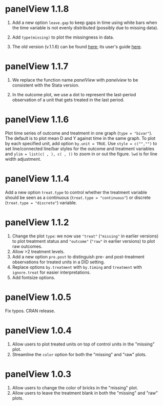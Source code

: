 # panelView 1.1.8

1. Add a new option `leave.gap` to keep gaps in time using white bars when the time variable is not evenly distributed (possibly due to missing data).

2. Add `type(missing)` to plot the missingness in data.

3. The old version (v.1.1.6) can be found [here](https://yiqingxu.org/packages/panelview/panelView_1.1.6.tar.gz); its user's guide [here](https://yiqingxu.org/packages/panelview/panelView_1.1.6.html). 

# panelView 1.1.7

1. We replace the function name *panelView* with *panelview* to be consistent with the Stata version. 

2. In the outcome plot, we use a dot to represent the last-period observation of a unit that gets treated in the last period.

# panelView 1.1.6

Plot time series of outcome and treatment in one graph (`type = "bivar"`). The default is to plot mean D and Y against time in the same graph. To plot by each specified unit, add option  `by.unit = TRUE`. Use  `style = c("","")` to set line/connected line/bar styles for the outcome and treatment variables and  `ylim = list(c( , ), c( , ))` to zoom in or out the figure. `lwd` is for line width adjustment. 

# panelView 1.1.4

Add a new option `treat.type` to control whether the treatment variable should be seen as a continuous (`treat.type = "continuous"`) or discrete (`treat.type = "discrete"`) variable. 

# panelView 1.1.2

1. Change the plot `type`: we now use `"treat"` (`"missing"` in earlier versions) to plot treatment status and `"outcome"` (`"raw"` in earlier versions) to plot raw outcomes. 
2. Allow >2 treatment levels.
3. Add a new option `pre.post` to distinguish pre- and post-treatment observations for treated units in a DID setting.
4. Replace options `by.treatment` with `by.timing` and `treatment` with `ignore.treat` for easier interpretations.
5. Add fontsize options.

# panelView 1.0.5

Fix typos. CRAN release.

# panelView 1.0.4

1. Allow users to plot treated units on top of control units in the "missing" plot.
2. Streamline the `color` option for both the "missing" and "raw" plots. 

# panelView 1.0.3

1. Allow users to change the color of bricks in the "missing" plot.
2. Allow users to leave the treatment blank in both the "missing" and "raw" plots. 
